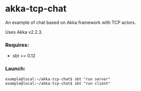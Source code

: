# akka-tcp-chat #
An example of chat based on Akka framework with TCP actors.

Uses Akka v2.2.3.

### Requires: ###
- sbt >= 0.12

### Launch: ###

```
example@local:~/akka-tcp-chat$ sbt "run server"
example@local:~/akka-tcp-chat$ sbt "run client"
```
